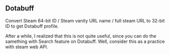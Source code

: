 ## Dotabuff
Convert Steam 64-bit ID / Steam vanity URL name / full steam URL to 32-bit ID to get Dotabuff profile.

After a while, I realized that this is not quite useful, since you can do the samething with Search feature on Dotabuff. Well, consider this as a practice with steam web API.
